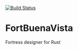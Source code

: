 [![Build Status](https://travis-ci.org/brosmike/FortBuenaVista.png)](https://travis-ci.org/brosmike/FortBuenaVista)

FortBuenaVista
==============

Fortress designer for Rust
